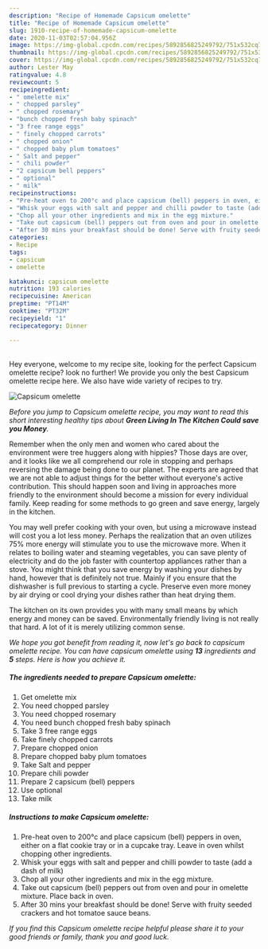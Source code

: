 ```yaml
---
description: "Recipe of Homemade Capsicum omelette"
title: "Recipe of Homemade Capsicum omelette"
slug: 1910-recipe-of-homemade-capsicum-omelette
date: 2020-11-03T02:57:04.956Z
image: https://img-global.cpcdn.com/recipes/5892856825249792/751x532cq70/capsicum-omelette-recipe-main-photo.jpg
thumbnail: https://img-global.cpcdn.com/recipes/5892856825249792/751x532cq70/capsicum-omelette-recipe-main-photo.jpg
cover: https://img-global.cpcdn.com/recipes/5892856825249792/751x532cq70/capsicum-omelette-recipe-main-photo.jpg
author: Lester May
ratingvalue: 4.8
reviewcount: 5
recipeingredient:
- " omelette mix"
- " chopped parsley"
- " chopped rosemary"
- "bunch chopped fresh baby spinach"
- "3 free range eggs"
- " finely chopped carrots"
- " chopped onion"
- " chopped baby plum tomatoes"
- " Salt and pepper"
- " chili powder"
- "2 capsicum bell peppers"
- " optional"
- " milk"
recipeinstructions:
- "Pre-heat oven to 200°c and place capsicum (bell) peppers in oven, either on a flat cookie tray or in a cupcake tray. Leave in oven whilst chopping other ingredients."
- "Whisk your eggs with salt and pepper and chilli powder to taste (add a dash of milk)"
- "Chop all your other ingredients and mix in the egg mixture."
- "Take out capsicum (bell) peppers out from oven and pour in omelette mixture. Place back in oven."
- "After 30 mins your breakfast should be done! Serve with fruity seeded crackers and hot tomatoe sauce beans."
categories:
- Recipe
tags:
- capsicum
- omelette

katakunci: capsicum omelette 
nutrition: 193 calories
recipecuisine: American
preptime: "PT14M"
cooktime: "PT32M"
recipeyield: "1"
recipecategory: Dinner

---
```

<br>
Hey everyone, welcome to my recipe site, looking for the perfect Capsicum omelette recipe? look no further! We provide you only the best Capsicum omelette recipe here. We also have wide variety of recipes to try.
<br>


![Capsicum omelette](https://img-global.cpcdn.com/recipes/5892856825249792/751x532cq70/capsicum-omelette-recipe-main-photo.jpg)

<i>Before you jump to Capsicum omelette recipe, you may want to read this short interesting healthy tips about 
<strong>Green Living In The Kitchen Could save you Money</strong>.</i>
</br>

Remember when the only men and women who cared about the environment were tree huggers along with hippies? Those days are over, and it looks like we all comprehend our role in stopping and perhaps reversing the damage being done to our planet. The experts are agreed that we are not able to adjust things for the better without everyone's active contribution. This should happen soon and living in approaches more friendly to the environment should become a mission for every individual family. Keep reading for some methods to go green and save energy, largely in the kitchen.

You may well prefer cooking with your oven, but using a microwave instead will cost you a lot less money. Perhaps the realization that an oven utilizes 75% more energy will stimulate you to use the microwave more. When it relates to boiling water and steaming vegetables, you can save plenty of electricity and do the job faster with countertop appliances rather than a stove. You might think that you save energy by washing your dishes by hand, however that is definitely not true. Mainly if you ensure that the dishwasher is full previous to starting a cycle. Preserve even more money by air drying or cool drying your dishes rather than heat drying them.

The kitchen on its own provides you with many small means by which energy and money can be saved. Environmentally friendly living is not really that hard. A lot of it is merely utilizing common sense.


<i>We hope you got benefit from reading it, now let's go back to capsicum omelette recipe. You can have capsicum omelette using <strong>13</strong> ingredients and <strong>5</strong> steps. Here is how you achieve it.
</i>

##### The ingredients needed to prepare Capsicum omelette:

1. Get  omelette mix
1. You need  chopped parsley
1. You need  chopped rosemary
1. You need bunch chopped fresh baby spinach
1. Take 3 free range eggs
1. Take  finely chopped carrots
1. Prepare  chopped onion
1. Prepare  chopped baby plum tomatoes
1. Take  Salt and pepper
1. Prepare  chili powder
1. Prepare 2 capsicum (bell) peppers
1. Use  optional
1. Take  milk


##### Instructions to make Capsicum omelette:

1. Pre-heat oven to 200°c and place capsicum (bell) peppers in oven, either on a flat cookie tray or in a cupcake tray. Leave in oven whilst chopping other ingredients.
1. Whisk your eggs with salt and pepper and chilli powder to taste (add a dash of milk)
1. Chop all your other ingredients and mix in the egg mixture.
1. Take out capsicum (bell) peppers out from oven and pour in omelette mixture. Place back in oven.
1. After 30 mins your breakfast should be done! Serve with fruity seeded crackers and hot tomatoe sauce beans.


<i>If you find this Capsicum omelette recipe helpful please share it to your good friends or family, thank you and good luck.</i>
